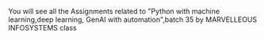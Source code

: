You will see all the Assignments related to "Python with machine learning,deep learning, GenAI with automation",batch 35 by MARVELLEOUS INFOSYSTEMS class
